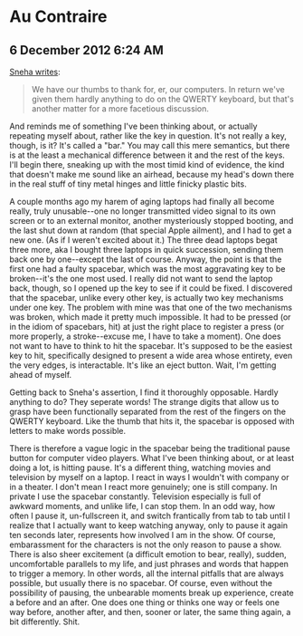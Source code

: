 # Au Contraire
## 6 December 2012 6:24 AM

[Sneha writes][1]:

> We have our thumbs to thank for, er, our computers. In return we've given them hardly anything to do on the QWERTY keyboard, but that's another matter for a more facetious discussion.

And reminds me of something I've been thinking about, or actually repeating myself about, rather like the key in question. It's not really a key, though, is it? It's called a "bar." You may call this mere semantics, but there is at the least a mechanical difference between it and the rest of the keys. I'll begin there, sneaking up with the most timid kind of evidence, the kind that doesn't make me sound like an airhead, because my head's down there in the real stuff of tiny metal hinges and little finicky plastic bits.

A couple months ago my harem of aging laptops had finally all become really, truly unusable--one no longer transmitted video signal to its own screen or to an external monitor, another mysteriously stopped booting, and the last shut down at random (that special Apple ailment), and I had to get a new one. (As if I weren't excited about it.) The three dead laptops begat three more, aka I bought three laptops in quick succession, sending them back one by one--except the last of course. Anyway, the point is that the first one had a faulty spacebar, which was the most aggravating key to be broken--it's the one most used. I really did not want to send the laptop back, though, so I opened up the key to see if it could be fixed. I discovered that the spacebar, unlike every other key, is actually two key mechanisms under one key. The problem with mine was that one of the two mechanisms was broken, which made it pretty much impossible. It had to be pressed (or in the idiom of spacebars, hit) at just the right place to register a press (or more properly, a stroke--excuse me, I have to take a moment). One does not want to have to think to hit the spacebar. It's supposed to be the easiest key to hit, specifically designed to present a wide area whose entirety, even the very edges, is interactable. It's like an eject button. Wait, I'm getting ahead of myself.

Getting back to Sneha's assertion, I find it thoroughly opposable. Hardly anything to do? They seperate words! The strange digits that allow us to grasp have been functionally separated from the rest of the fingers on the QWERTY keyboard. Like the thumb that hits it, the spacebar is opposed with letters to make words possible.

There is therefore a vague logic in the spacebar being the traditional pause button for computer video players. What I've been thinking about, or at least doing a lot, is hitting pause. It's a different thing, watching movies and television by myself on a laptop. I react in ways I wouldn't with company or in a theater. I don't mean I react more genuinely; one is still company. In private I use the spacebar constantly. Television especially is full of awkward moments, and unlike life, I can stop them. In an odd way, how often I pause it, un-fullscreen it, and switch frantically from tab to tab until I realize that I actually want to keep watching anyway, only to pause it again ten seconds later, represents how involved I am in the show. Of course, embarassment for the characters is not the only reason to pause a show. There is also sheer excitement (a difficult emotion to bear, really), sudden, uncomfortable parallels to my life, and just phrases and words that happen to trigger a memory. In other words, all the internal pitfalls that are always possible, but usually there is no spacebar. Of course, even without the possibility of pausing, the unbearable moments break up experience, create a before and an after. One does one thing or thinks one way or feels one way before, another after, and then, sooner or later, the same thing again, a bit differently. Shit.

   [1]: http://bitedribble.wordpress.com/2012/10/27/in-which-we-plumb-the-depths-of-ayudha-pooja/
